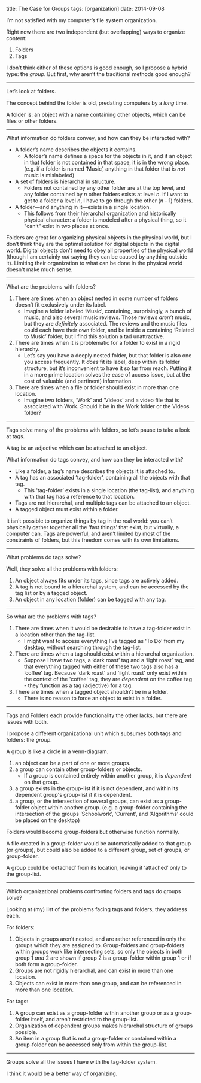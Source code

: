 title: The Case for Groups
tags: [organization]
date: 2014-09-08

I’m not satisfied with my computer’s file system organization. 

Right now there are two independent (but overlapping) ways to organize content:

1. Folders
2. Tags

I don’t think either of these options is good enough, so I propose a hybrid type: the _group_. But first, why aren’t the traditional methods good enough?

---

Let’s look at folders. 

The concept behind the folder is old, predating computers by a _long_ time. 

A folder is: an object with a name containing other objects, which can be files or other folders.

---

What information do folders convey, and how can they be interacted with?

- A folder’s name describes the objects it contains. 
    - A folder’s name defines a space for the objects in it, and if an object in that folder is not contained in that space, it is in the wrong place. (e.g. if a folder is named ‘Music’, anything in that folder that is _not_ music is mislabeled)
- A set of folders is hierarchal in structure. 
    - Folders not contained by any other folder are at the top level, and any folder contained by _n_ other folders exists at level _n_. If I want to get to a folder a level _n_, I have to go through the other (_n_ - 1) folders. 
- A folder—and anything in it—exists in a single location. 
    - This follows from their hierarchal organization and historically physical character: a folder is modeled after a physical thing, so it "can’t" exist in two places at once. 

Folders are great for organizing physical objects in the physical world, but I don’t think they are the optimal solution for digital objects in the digital world. Digital objects don’t need to obey all properties of the physical world (though I am certainly _not_ saying they can be caused by anything outside it). Limiting their organization to what can be done in the physical world doesn't make much sense.

---

What are the problems with folders?

1. There are times when an object nested in some number of folders doesn’t fit exclusively under its label. 
    - Imagine a folder labeled ‘Music’, containing, surprisingly, a bunch of music, and also several music reviews. Those reviews _aren’t_ music, but they are _definitely_ associated. The reviews and the music files could each have their own folder, and be inside a containing ‘Related to Music’ folder, but I find this solution a tad unattractive.
2. There are times when it is problematic for a folder to exist in a rigid hierarchy. 
    - Let’s say you have a deeply nested folder, but that folder is also one you access frequently. It _does_ fit its label, deep within its folder structure, but it’s inconvenient to have it so far from reach. Putting it in a more prime location solves the ease of access issue, but at the cost of valuable (and pertinent) information.
3. There are times when a file or folder should exist in more than one location. 
    - Imagine two folders, ‘Work’ and ‘Videos’ and a video file that is associated with Work. Should it be in the Work folder or the Videos folder?

---

Tags solve many of the problems with folders, so let’s pause to take a look at tags.

A tag is: an adjective which can be attached to an object.

What information do tags convey, and how can they be interacted with?

- Like a folder, a tag’s name describes the objects it is attached to. 
- A tag has an associated ’tag-folder’, containing all the objects with that tag. 
    - This 'tag-folder’ exists in a single location (the tag-list), and anything with that tag has a reference to that location.
- Tags are not hierarchal, and multiple tags can be attached to an object.
- A tagged object must exist within a folder.

It isn’t possible to organize things by tag in the real world: you can’t physically gather together all the ‘fast things’ that exist, but virtually, a computer can. Tags are powerful, and aren’t limited by most of the constraints of folders, but this freedom comes with its own limitations. 

---

What problems do tags solve?

Well, they solve all the problems with folders:

1. An object always fits under its tags, since tags are actively added.
2. A tag is not bound to a hierarchal system, and can be accessed by the tag list or by a tagged object. 
3. An object in any location (folder) can be tagged with any tag.

---

So what are the problems with tags?

1. There are times when it would be desirable to have a tag-folder exist in a location other than the tag-list. 
    - I might want to access everything I’ve tagged as 'To Do’ from my desktop, without searching through the tag-list.
2. There are times when a tag should exist within a hierarchal organization. 
    - Suppose I have two tags, a ‘dark roast’ tag and a ‘light roast’ tag, and that everything tagged with either of these two tags also has a ‘coffee’ tag. Because 'dark roast' and 'light roast' only exist within the context of the 'coffee' tag, they are _dependent_ on the coffee tag - they function as a tag (adjective) for a tag. 
3. There are times when a tagged object shouldn’t be in a folder. 
    - There is no reason to force an object to exist in a folder. 

---

Tags and Folders each provide functionality the other lacks, but there are issues with both.

I propose a different organizational unit which subsumes both tags and folders: the _group_. 

A group is like a circle in a venn-diagram.

1. an object can be a part of one or more groups.
2. a group can contain other group-folders or objects.
    - If a group is contained entirely within another group, it is _dependent_ on that group.
3. a group exists in the group-list if it is not dependent, and within its dependent group's group-list if it is dependent.
4. a group, or the intersection of several groups, can exist as a group-folder object within another group. (e.g. a group-folder containing the intersection of the groups ‘Schoolwork’, ‘Current’, and ‘Algorithms’ could be placed on the desktop)

Folders would become group-folders but otherwise function normally. 

A file created in a group-folder would be automatically added to that group (or groups), but could also be added to a different group, set of groups, or group-folder.

A group could be ‘detached’ from its location, leaving it ‘attached’ only to the group-list. 

---

Which organizational problems confronting folders and tags do groups solve?

Looking at (my) list of the problems facing tags and folders, they address each.

For folders:

1. Objects in groups aren’t nested, and are rather referenced in only the groups which they are assigned to. Group-folders and group-folders within groups work like intersecting sets, so only the objects in both group 1 _and_ 2 are shown if group 2 is a group-folder within group 1 or if both form a group-folder.
2. Groups are not rigidly hierarchal, and can exist in more than one location.
3. Objects can exist in more than one group, and can be referenced in more than one location. 

For tags: 

1. A group can exist as a group-folder within another group or as a group-folder itself, and aren’t restricted to the group-list.
2. Organization of dependent groups makes hierarchal structure of groups possible.
3. An item in a group that is not a group-folder or contained within a group-folder can be accessed only from within the group-list.

---

Groups solve all the issues I have with the tag-folder system. 

I think it would be a better way of organizing.
